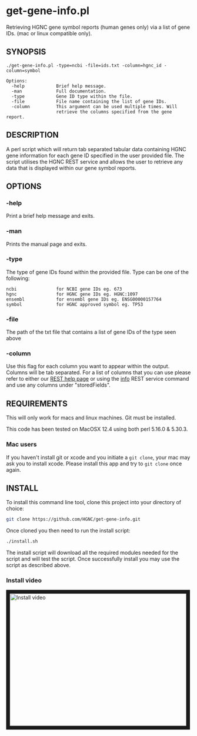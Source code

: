 # get-gene-info.pl
Retrieving HGNC gene symbol reports (human genes only) via a list of gene IDs.
(mac or linux compatible only).

## SYNOPSIS
```
./get-gene-info.pl -type=ncbi -file=ids.txt -column=hgnc_id -column=symbol

Options:
  -help            Brief help message.
  -man             Full documentation.
  -type            Gene ID type within the file.
  -file            File name containing the list of gene IDs.
  -column          This argument can be used multiple times. Will
                   retrieve the columns specified from the gene report.
```
## DESCRIPTION
A perl script which will return tab separated tabular data containing HGNC gene
information for each gene ID specified in the user provided file. The
script utilises the HGNC REST service and allows the user to retrieve
any data that is displayed within our gene symbol reports.

## OPTIONS
### -help
Print a brief help message and exits.

### -man
Prints the manual page and exits.

### -type    
The type of gene IDs found within the provided file. Type can be
one of the following:

    ncbi               for NCBI gene IDs eg. 673
    hgnc               for HGNC gene IDs eg. HGNC:1097
    ensembl            for ensembl gene IDs eg. ENSG00000157764
    symbol             for HGNC approved symbol eg. TP53

### -file
The path of the txt file that contains a list of gene IDs of the
type seen above

### -column
Use this flag for each column you want to appear within the output.
Columns will be tab separated. For a list of columns that you can
use please refer to either our 
[REST help page](https://www.genenames.org/help/rest-web-service-help#Stored_fields)
or using the [info](http://rest.genenames.org/info) REST service command and use any
columns under "storedFields".

## REQUIREMENTS
This will only work for macs and linux machines. Git must be installed.

This code has been tested on MacOSX 12.4 using both perl 5.16.0 & 5.30.3.

### Mac users
If you haven't install git or xcode and you initiate a `git clone`, your mac
may ask you to install xcode. Please install this app and try to `git clone`
once again.

## INSTALL
To install this command line tool, clone this project into your directory of choice:
```bash
git clone https://github.com/HGNC/get-gene-info.git
```
Once cloned you then need to run the install script:
```bash
./install.sh
```
The install script will download all the required modules needed for the script and
will test the script. Once successfully install you may use the script as described
above.

### Install video
<a href="http://www.youtube.com/watch?feature=player_embedded&v=Zrn5l6fTVH0&cc_load_policy=1
" target="_blank"><img src="http://img.youtube.com/vi/Zrn5l6fTVH0/0.jpg" 
alt="Install video" width="480" height="360" border="10" /></a>
